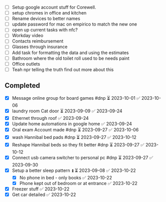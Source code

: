 - [ ] Setup google account stuff for Corewell.
- [ ] setup chromes in office and kitchen
- [ ] Rename devices to better names
- [ ] update password for mac on empirico to match the new one
- [ ] open up current tasks with nfc?
- [ ] Workday video
- [ ] Contacts reimbursement
- [ ] Glasses through insurance
- [ ] Add task for formatting the data and using the estimates
- [ ] Bathroom where the old toilet roll used to be needs paint
- [ ] Office outlets
- [ ] Teah npr telling the truth find out more about this

## Completed
- [x] Message online group for board games #dnp ⏳ 2023-10-01 ✅ 2023-10-06
- [x] laundry room Cat door ⏳ 2023-09-09 ✅ 2023-09-24
- [x] Ethernet through roof ✅ 2023-09-24
- [x] Update home automations in google home ✅ 2023-09-24
- [x] Oral exam Account made #dnp ⏳ 2023-09-27 ✅ 2023-10-06
- [x] wash Hannibal bed pads #dnp ⏳ 2023-09-27 ✅ 2023-10-12
- [x] Reshape Hannibal beds so they fit better #dnp ⏳ 2023-09-27 ✅ 2023-10-12
- [x] Connect usb camera switcher to personal pc #dnp ⏳ 2023-09-27 ✅ 2023-09-30
- [x] Setup a better sleep pattern ⏫ ⏳ 2023-09-08 ✅ 2023-10-22
	- [x] No phone in bed - only books ✅ 2023-10-22
	- [x] Phone kept out of bedroom or at entrance ✅ 2023-10-22
- [x] Freezer stuff ✅ 2023-10-22
- [x] Get car detailed ✅ 2023-10-22
